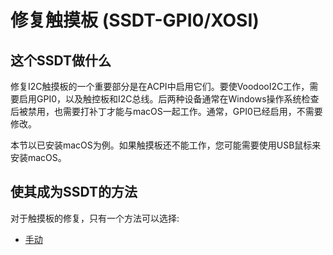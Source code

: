 # 修复触摸板 (SSDT-GPI0/XOSI)

## 这个SSDT做什么

修复I2C触摸板的一个重要部分是在ACPI中启用它们。要使VoodooI2C工作，需要启用GPI0，以及触控板和I2C总线。后两种设备通常在Windows操作系统检查后被禁用，也需要打补丁才能与macOS一起工作。通常，GPI0已经启用，不需要修改。

本节以已安装macOS为例。如果触摸板还不能工作，您可能需要使用USB鼠标来安装macOS。

## 使其成为SSDT的方法

对于触摸板的修复，只有一个方法可以选择:

* [手动](/Laptops/trackpad-methods/manual.md)
